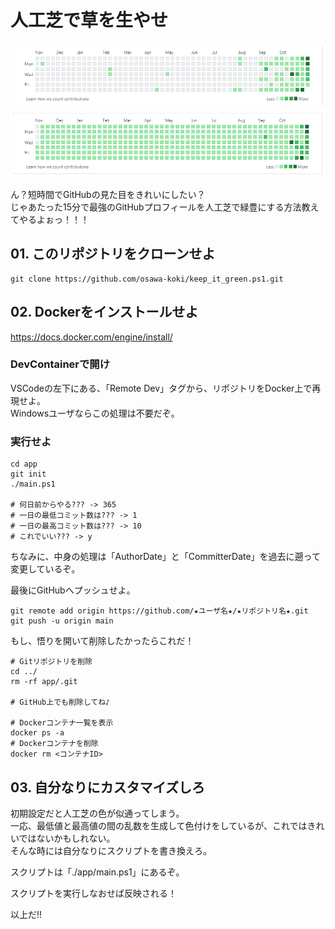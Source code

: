 # 人工芝で草を生やせ

![サンプル画像](/dev/img/before.png)  
![サンプル画像](/dev/img/after.png)  

ん？短時間でGitHubの見た目をきれいにしたい？  
じゃあたった15分で最強のGitHubプロフィールを人工芝で緑豊にする方法教えてやるよぉっ！！！

## 01. このリポジトリをクローンせよ

```shell
git clone https://github.com/osawa-koki/keep_it_green.ps1.git
```

## 02. Dockerをインストールせよ

<https://docs.docker.com/engine/install/>  

### DevContainerで開け

VSCodeの左下にある、「Remote Dev」タグから、リポジトリをDocker上で再現せよ。  
Windowsユーザならこの処理は不要だぞ。  

### 実行せよ

```shell
cd app
git init
./main.ps1

# 何日前からやる??? -> 365
# 一日の最低コミット数は??? -> 1
# 一日の最高コミット数は??? -> 10
# これでいい??? -> y
```

ちなみに、中身の処理は「AuthorDate」と「CommitterDate」を過去に遡って変更しているぞ。  

最後にGitHubへプッシュせよ。  

```shell
git remote add origin https://github.com/★ユーザ名★/★リポジトリ名★.git
git push -u origin main
```

もし、悟りを開いて削除したかったらこれだ！

```shell
# Gitリポジトリを削除
cd ../
rm -rf app/.git

# GitHub上でも削除してね♪

# Dockerコンテナ一覧を表示
docker ps -a
# Dockerコンテナを削除
docker rm <コンテナID>
```

## 03. 自分なりにカスタマイズしろ

初期設定だと人工芝の色が似通ってしまう。  
一応、最低値と最高値の間の乱数を生成して色付けをしているが、これではきれいではないかもしれない。  
そんな時には自分なりにスクリプトを書き換えろ。  

スクリプトは「./app/main.ps1」にあるぞ。  

スクリプトを実行しなおせば反映される！

以上だ!!  
